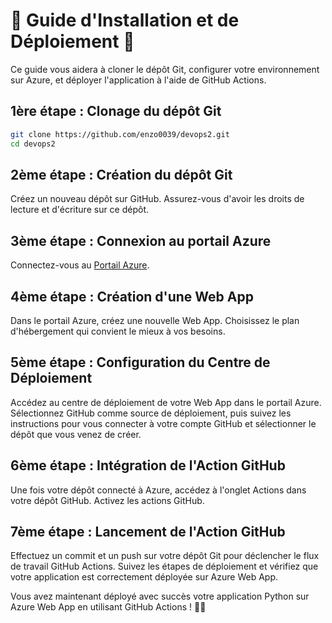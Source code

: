 #  🚀 Guide d'Installation et de Déploiement 🚀

Ce guide vous aidera à cloner le dépôt Git, configurer votre environnement sur Azure, et déployer l'application à l'aide de GitHub Actions.

## 1ère étape : Clonage du dépôt Git

```bash
git clone https://github.com/enzo0039/devops2.git
cd devops2
```

## 2ème étape : Création du dépôt Git

Créez un nouveau dépôt sur GitHub. Assurez-vous d'avoir les droits de lecture et d'écriture sur ce dépôt.

## 3ème étape : Connexion au portail Azure

Connectez-vous au [Portail Azure](https://portal.azure.com).

## 4ème étape : Création d'une Web App

Dans le portail Azure, créez une nouvelle Web App. Choisissez le plan d'hébergement qui convient le mieux à vos besoins.

## 5ème étape : Configuration du Centre de Déploiement

Accédez au centre de déploiement de votre Web App dans le portail Azure. Sélectionnez GitHub comme source de déploiement, puis suivez les instructions pour vous connecter à votre compte GitHub et sélectionner le dépôt que vous venez de créer.

## 6ème étape : Intégration de l'Action GitHub

Une fois votre dépôt connecté à Azure, accédez à l'onglet Actions dans votre dépôt GitHub. Activez les actions GitHub.

## 7ème étape : Lancement de l'Action GitHub

Effectuez un commit et un push sur votre dépôt Git pour déclencher le flux de travail GitHub Actions. Suivez les étapes de déploiement et vérifiez que votre application est correctement déployée sur Azure Web App.

Vous avez maintenant déployé avec succès votre application Python sur Azure Web App en utilisant GitHub Actions ! 🚀🚀
